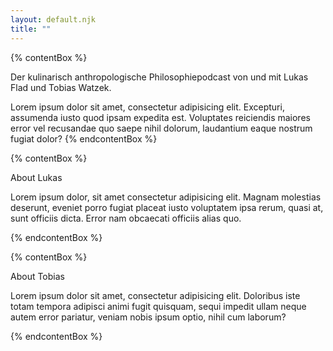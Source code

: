```yaml
---
layout: default.njk
title: ""
---
```


{% contentBox %}

Der kulinarisch anthropologische Philosophiepodcast von und mit
Lukas Flad und Tobias Watzek.

Lorem ipsum dolor sit amet, consectetur adipisicing elit. Excepturi, assumenda
iusto quod ipsam expedita est. Voluptates reiciendis maiores error vel
recusandae quo saepe nihil dolorum, laudantium eaque nostrum fugiat dolor?
{% endcontentBox %}

{% contentBox %}

About Lukas

Lorem ipsum dolor, sit amet consectetur adipisicing elit. Magnam molestias
deserunt, eveniet porro fugiat placeat iusto voluptatem ipsa rerum, quasi at,
sunt officiis dicta. Error nam obcaecati officiis alias quo.

{% endcontentBox %}

{% contentBox %}

About Tobias

Lorem ipsum dolor sit amet, consectetur adipisicing elit. Doloribus iste totam
tempora adipisci animi fugit quisquam, sequi impedit ullam neque autem error
pariatur, veniam nobis ipsum optio, nihil cum laborum?

{% endcontentBox %}
